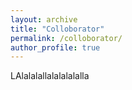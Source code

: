 ```yaml
---
layout: archive
title: "Colloborator"
permalink: /colloborator/
author_profile: true
---
```


<!-- {% include base_path %}


{% for post in site.portfolio %}
  {% include archive-single.html %}
{% endfor %}
 -->

LAlalalallalalalalalla